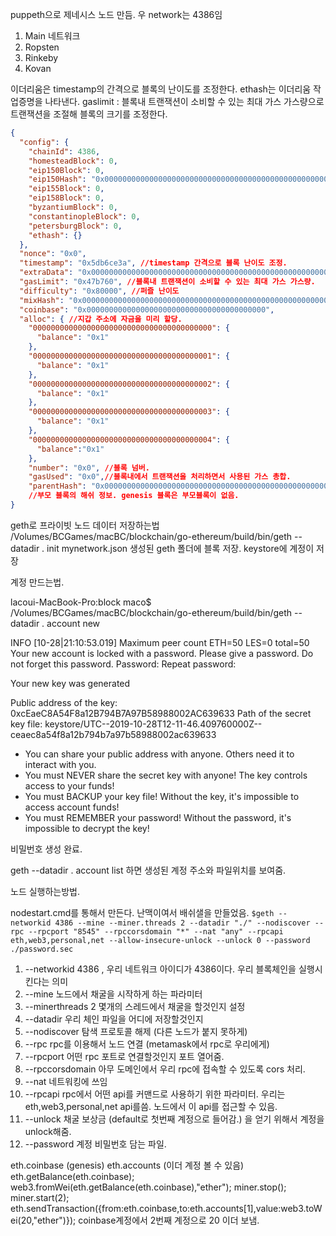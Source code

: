 puppeth으로 제네시스 노드 만듬.
우 network는 4386임
1. Main 네트워크
3. Ropsten
4. Rinkeby
42. Kovan

이더리움은 timestamp의 간격으로 블록의 난이도를 조정한다.
ethash는 이더리움 작업증명을 나타낸다.
gaslimit : 블록내 트랜잭션이 소비할 수 있는 최대 가스 가스량으로 트랜잭션을 조절해 블록의 크기를 조정한다.
```json
{
  "config": {
    "chainId": 4386,
    "homesteadBlock": 0,
    "eip150Block": 0,
    "eip150Hash": "0x0000000000000000000000000000000000000000000000000000000000000000",
    "eip155Block": 0,
    "eip158Block": 0,
    "byzantiumBlock": 0,
    "constantinopleBlock": 0,
    "petersburgBlock": 0,
    "ethash": {}
  },
  "nonce": "0x0",
  "timestamp": "0x5db6ce3a", //timestamp 간격으로 블록 난이도 조정.
  "extraData": "0x0000000000000000000000000000000000000000000000000000000000000000",
  "gasLimit": "0x47b760", //블록내 트랜잭션이 소비할 수 있는 최대 가스 가스량.
  "difficulty": "0x80000", //퍼즐 난이도
  "mixHash": "0x0000000000000000000000000000000000000000000000000000000000000000",
  "coinbase": "0x0000000000000000000000000000000000000000",
  "alloc": { //지갑 주소에 자금을 미리 할당.
    "0000000000000000000000000000000000000000": {
      "balance": "0x1"
    },
    "0000000000000000000000000000000000000001": {
      "balance": "0x1"
    },
    "0000000000000000000000000000000000000002": {
      "balance": "0x1"
    },
    "0000000000000000000000000000000000000003": {
      "balance": "0x1"
    },
    "0000000000000000000000000000000000000004": {
      "balance":"0x1"
    },
    "number": "0x0", //블록 넘버.
    "gasUsed": "0x0",//블록내에서 트랜잭션을 처리하면서 사용된 가스 총합.
    "parentHash": "0x0000000000000000000000000000000000000000000000000000000000000000"
    //부모 블록의 해쉬 정보. genesis 블록은 부모블록이 없음.
}
```

geth로 프라이빗 노드 데이터 저장하는법
/Volumes/BCGames/macBC/blockchain/go-ethereum/build/bin/geth --datadir . init mynetwork.json
생성된 geth 폴더에 블록 저장.
keystore에 계정이 저장

계정 만드는법.

lacoui-MacBook-Pro:block maco$ /Volumes/BCGames/macBC/blockchain/go-ethereum/build/bin/geth --datadir . account new

INFO [10-28|21:10:53.019] Maximum peer count                       ETH=50 LES=0 total=50
Your new account is locked with a password. Please give a password. Do not forget this password.
Password:
Repeat password:

Your new key was generated

Public address of the key:   0xcEaeC8A54F8a12B794B7A97B58988002AC639633
Path of the secret key file: keystore/UTC--2019-10-28T12-11-46.409760000Z--ceaec8a54f8a12b794b7a97b58988002ac639633

- You can share your public address with anyone. Others need it to interact with you.
- You must NEVER share the secret key with anyone! The key controls access to your funds!
- You must BACKUP your key file! Without the key, it's impossible to access account funds!
- You must REMEMBER your password! Without the password, it's impossible to decrypt the key!

비밀번호 생성 완료.

geth --datadir . account list 하면 생성된 계정 주소와 파일위치를 보여줌.

노드 실행하는방법.

nodestart.cmd를 통해서 만든다. 난맥이여서 배쉬샐을 만들었음.
`$geth --networkid 4386 --mine --miner.threads 2 --datadir "./" --nodiscover --rpc --rpcport "8545" --rpccorsdomain "*" --nat "any" --rpcapi eth,web3,personal,net --allow-insecure-unlock --unlock 0 --password ./password.sec`

1.  --networkid 4386 , 우리 네트워크 아이디가 4386이다. 우리 블록체인을 실행시킨다는 의미
2.  --mine 노드에서 채굴을 시작하게 하는 파라미터
3.  --minerthreads 2 몇개의 스레드에서 채굴을 할것인지 설정
4.  --datadir 우리 체인 파일을 어디에 저장할것인지
5.  --nodiscover 탐색 프로토콜 해제 (다른 노드가 붙지 못하게)
6.  --rpc rpc를 이용해서 노드 연결 (metamask에서 rpc로 우리에게)
7.  --rpcport 어떤 rpc 포트로 연결할것인지 포트 열어줌.
8.  --rpccorsdomain 아무 도메인에서 우리 rpc에 접속할 수 있도록 cors 처리.
9.  --nat 네트워킹에 쓰임
10. --rpcapi rpc에서 어떤 api를 커맨드로 사용하기 위한 파라미터. 우리는 eth,web3,personal,net api를씀. 노드에서 이 api를 접근할 수 있음.
11. --unlock 채굴 보상금 (default로 첫번째 계정으로 들어감.) 을 얻기 위해서 계정을 unlock해줌.
12. --password 계정 비밀번호 담는 파일.

eth.coinbase (genesis)
eth.accounts (이더 계정 볼 수 있음)
eth.getBalance(eth.coinbase);
web3.fromWei(eth.getBalance(eth.coinbase),"ether");
miner.stop();
miner.start(2);
eth.sendTransaction({from:eth.coinbase,to:eth.accounts[1],value:web3.toWei(20,"ether")});
coinbase계정에서 2번째 계정으로 20 이더 보냄.

